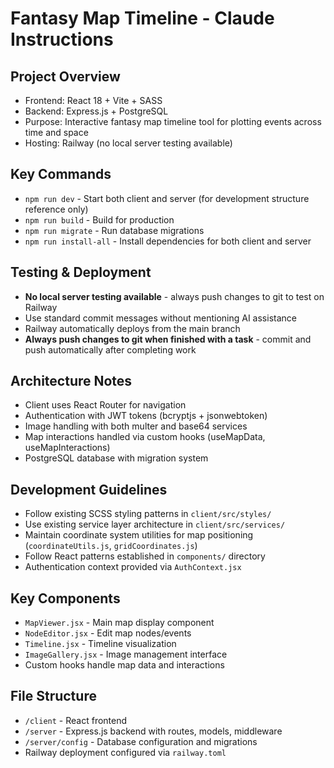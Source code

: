 # Fantasy Map Timeline - Claude Instructions

## Project Overview
- Frontend: React 18 + Vite + SASS
- Backend: Express.js + PostgreSQL  
- Purpose: Interactive fantasy map timeline tool for plotting events across time and space
- Hosting: Railway (no local server testing available)

## Key Commands
- `npm run dev` - Start both client and server (for development structure reference only)
- `npm run build` - Build for production
- `npm run migrate` - Run database migrations
- `npm run install-all` - Install dependencies for both client and server

## Testing & Deployment
- **No local server testing available** - always push changes to git to test on Railway
- Use standard commit messages without mentioning AI assistance
- Railway automatically deploys from the main branch
- **Always push changes to git when finished with a task** - commit and push automatically after completing work

## Architecture Notes
- Client uses React Router for navigation
- Authentication with JWT tokens (bcryptjs + jsonwebtoken)
- Image handling with both multer and base64 services
- Map interactions handled via custom hooks (useMapData, useMapInteractions)
- PostgreSQL database with migration system

## Development Guidelines
- Follow existing SCSS styling patterns in `client/src/styles/`
- Use existing service layer architecture in `client/src/services/`
- Maintain coordinate system utilities for map positioning (`coordinateUtils.js`, `gridCoordinates.js`)
- Follow React patterns established in `components/` directory
- Authentication context provided via `AuthContext.jsx`

## Key Components
- `MapViewer.jsx` - Main map display component
- `NodeEditor.jsx` - Edit map nodes/events
- `Timeline.jsx` - Timeline visualization
- `ImageGallery.jsx` - Image management interface
- Custom hooks handle map data and interactions

## File Structure
- `/client` - React frontend
- `/server` - Express.js backend with routes, models, middleware
- `/server/config` - Database configuration and migrations
- Railway deployment configured via `railway.toml`